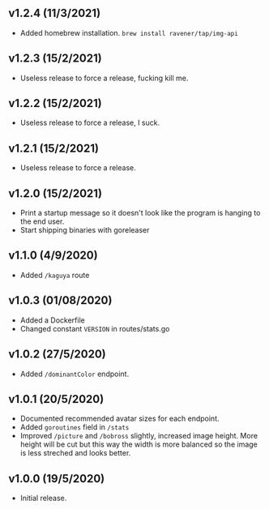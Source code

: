 ## v1.2.4 (11/3/2021)
- Added homebrew installation. `brew install ravener/tap/img-api`

## v1.2.3 (15/2/2021)
- Useless release to force a release, fucking kill me.

## v1.2.2 (15/2/2021)
- Useless release to force a release, I suck.

## v1.2.1 (15/2/2021)
- Useless release to force a release.

## v1.2.0 (15/2/2021)
- Print a startup message so it doesn't look like the program is hanging to the end user.
- Start shipping binaries with goreleaser

## v1.1.0 (4/9/2020)
- Added `/kaguya` route

## v1.0.3 (01/08/2020)
- Added a Dockerfile
- Changed constant `VERSION` in routes/stats.go

## v1.0.2 (27/5/2020)
- Added `/dominantColor` endpoint.

## v1.0.1 (20/5/2020)
- Documented recommended avatar sizes for each endpoint.
- Added `goroutines` field in `/stats`
- Improved `/picture` and `/bobross` slightly, increased image height. More height will be cut but this way the width is more balanced so the image is less streched and looks better.

## v1.0.0 (19/5/2020)
- Initial release.
